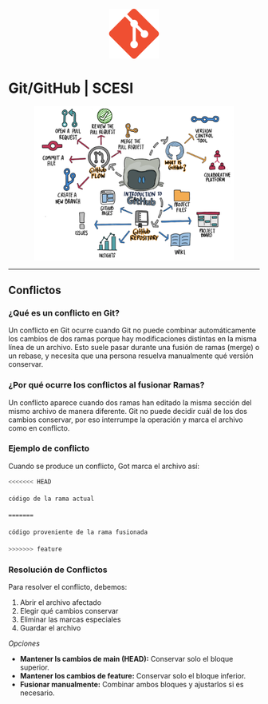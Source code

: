 <p align="center">
  <img src="img/git.png" alt="Logo" width="100"/>
</p>

# Git/GitHub | SCESI

<p align="center">
  <img src="img/img1.png" alt="Introducción a Git" width="400"/>
</p>

---

## Conflictos

### ¿Qué es un conflicto en Git?

Un conflicto en Git ocurre cuando Git no puede combinar automáticamente los cambios de dos ramas porque hay modificaciones distintas en la misma línea de un archivo.
Esto suele pasar durante una fusión de ramas (merge) o un rebase, y necesita que una persona resuelva manualmente qué versión conservar.

### ¿Por qué ocurre los conflictos al fusionar Ramas?

Un conflicto aparece cuando dos ramas han editado la misma sección del mismo archivo de manera diferente.
Git no puede decidir cuál de los dos cambios conservar, por eso interrumpe la operación y marca el archivo como en conflicto.

### Ejemplo de conflicto

Cuando se produce un conflicto, Got marca el archivo así:

```bash
<<<<<<< HEAD

código de la rama actual

=======

código proveniente de la rama fusionada

>>>>>>> feature
```

### Resolución de Conflictos

Para resolver el conflicto, debemos:

1. Abrir el archivo afectado
2. Elegir qué cambios conservar
3. Eliminar las marcas especiales
4. Guardar el archivo


*Opciones*

- **Mantener ls cambios de main (HEAD):** Conservar solo el bloque superior.
- **Mantener los cambios de feature:** Conservar solo el bloque inferior.
- **Fusionar manualmente:** Combinar ambos bloques y ajustarlos si es necesario.

